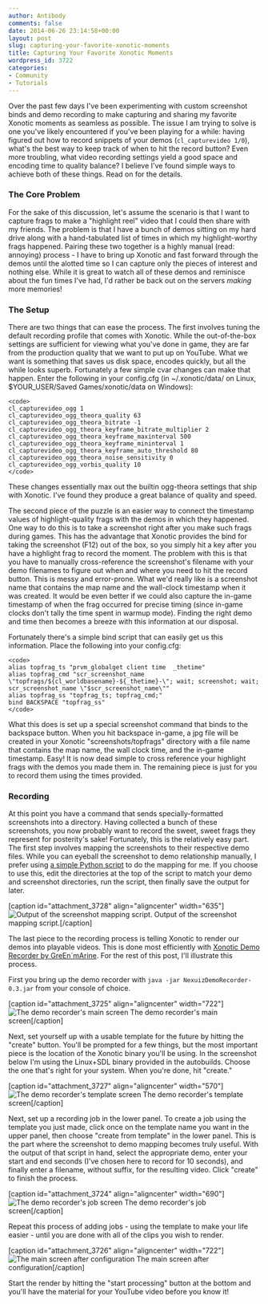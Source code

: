 ```yaml
---
author: Antibody
comments: false
date: 2014-06-26 23:14:58+00:00
layout: post
slug: capturing-your-favorite-xonotic-moments
title: Capturing Your Favorite Xonotic Moments
wordpress_id: 3722
categories:
- Community
- Tutorials
---
```


Over the past few days I've been experimenting with custom screenshot binds and demo recording to make capturing and sharing my favorite Xonotic moments as seamless as possible. The issue I am trying to solve is one you've likely encountered if you've been playing for a while: having figured out how to record snippets of your demos (`cl_capturevideo 1/0`), what's the best way to keep track of when to hit the record button? Even more troubling, what video recording settings yield a good space and encoding time to quality balance? I believe I've found simple ways to achieve both of these things. Read on for the details.

<!-- more -->

### The Core Problem

For the sake of this discussion, let's assume the scenario is that I want to capture frags to make a "highlight reel" video that I could then share with my friends. The problem is that I have a bunch of demos sitting on my hard drive along with a hand-tabulated list of times in which my highlight-worthy frags happened. Pairing these two together is a highly manual (read: annoying) process - I have to bring up Xonotic and fast forward through the demos until the alotted time so I can capture only the pieces of interest and nothing else. While it is great to watch all of these demos and reminisce about the fun times I've had, I'd rather be back out on the servers _making_ more memories!

### The Setup

There are two things that can ease the process. The first involves tuning the default recording profile that comes with Xonotic. While the out-of-the-box settings are sufficient for viewing what you've done in game, they are far from the production quality that we want to put up on YouTube. What we want is something that saves us disk space, encodes quickly, but all the while looks superb. Fortunately a few simple cvar changes can make that happen. Enter the following in your config.cfg (in ~/.xonotic/data/ on Linux, $YOUR_USER/Saved Games/xonotic/data on Windows):

    
    <code>
    cl_capturevideo_ogg 1
    cl_capturevideo_ogg_theora_quality 63
    cl_capturevideo_ogg_theora_bitrate -1
    cl_capturevideo_ogg_theora_keyframe_bitrate_multiplier 2
    cl_capturevideo_ogg_theora_keyframe_maxinterval 500
    cl_capturevideo_ogg_theora_keyframe_mininterval 1
    cl_capturevideo_ogg_theora_keyframe_auto_threshold 80
    cl_capturevideo_ogg_theora_noise_sensitivity 0
    cl_capturevideo_ogg_vorbis_quality 10
    </code>
    

These changes essentially max out the builtin ogg-theora settings that ship with Xonotic. I've found they produce a great balance of quality and speed. 

The second piece of the puzzle is an easier way to connect the timestamp values of highlight-quality frags with the demos in which they happened. One way to do this is to take a screenshot right after you make such frags during games. This has the advantage that Xonotic provides the bind for taking the screenshot (F12) out of the box, so you simply hit a key after you have a highlight frag to record the moment. The problem with this is that you have to manually cross-reference the screenshot's filename with your demo filenames to figure out when and where you need to hit the record button. This is messy and error-prone. What we'd really like is a screenshot name that contains the map name and the wall-clock timestamp when it was created. It would be even better if we could also capture the in-game timestamp of when the frag occurred for precise timing (since in-game clocks don't tally the time spent in warmup mode). Finding the right demo and time then becomes a breeze with this information at our disposal.

Fortunately there's a simple bind script that can easily get us this information. Place the following into your config.cfg:

    
    <code>
    alias topfrag_ts "prvm_globalget client time  _thetime"
    alias topfrag_cmd "scr_screenshot_name \"topfrags/${cl_worldbasename}-${_thetime}-\"; wait; screenshot; wait; scr_screenshot_name \"$scr_screenshot_name\""
    alias topfrag_ss "topfrag_ts; topfrag_cmd;"
    bind BACKSPACE "topfrag_ss"
    </code>
    

What this does is set up a special screenshot command that binds to the backspace button. When you hit backspace in-game, a jpg file will be created in your Xonotic "screenshots/topfrags" directory with a file name that contains the map name, the wall clock time, and the in-game timestamp. Easy! It is now dead simple to cross reference your highlight frags with the demos you made them in. The remaining piece is just for you to record them using the times provided. 

### Recording

At this point you have a command that sends specially-formatted screenshots into a directory. Having collected a bunch of these screenshots, you now probably want to record the sweet, sweet frags they represent for posterity's sake! Fortunately, this is the relatively easy part. The first step involves mapping the screenshots to their respective demo files. While you can eyeball the screenshot to demo relationship manually, I prefer using [a simple Python script](http://antzucaro.com/uploads/2014/6/RecordingXonotic/screenshot_to_demo_second.py) to do the mapping for me. If you choose to use this, edit the directories at the top of the script to match your demo and screenshot directories, run the script, then finally save the output for later. 

[caption id="attachment_3728" align="aligncenter" width="635"]![Output of the screenshot mapping script.](http://www.xonotic.org/m/uploads/2014/06/screenshot_mapping.png) Output of the screenshot mapping script.[/caption]

The last piece to the recording process is telling Xonotic to render our demos into playable videos. This is done most efficiently with [Xonotic Demo Recorder by GreEn`mArine](http://forums.xonotic.org/showthread.php?tid=1447). For the rest of this post, I'll illustrate this process. 

First you bring up the demo recorder with `java -jar NexuizDemoRecorder-0.3.jar` from your console of choice.

[caption id="attachment_3725" align="aligncenter" width="722"]![The demo recorder's main screen](http://www.xonotic.org/m/uploads/2014/06/demo_recorder_main_screen.png) The demo recorder's main screen[/caption]

Next, set yourself up with a usable template for the future by hitting the "create" button. You'll be prompted for a few things, but the most important piece is the location of the Xonotic binary you'll be using. In the screenshot below I'm using the Linux+SDL binary provided in the autobuilds. Choose the one that's right for your system. When you're done, hit "create."

[caption id="attachment_3727" align="aligncenter" width="570"]![The demo recorder's template screen](http://www.xonotic.org/m/uploads/2014/06/demo_recorder_template_screen.png) The demo recorder's template screen[/caption]

Next, set up a recording job in the lower panel. To create a job using the template you just made, click once on the template name you want in the upper panel, then choose "create from template" in the lower panel. This is the part where the screenshot to demo mapping becomes truly useful. With the output of that script in hand, select the appropriate demo, enter your start and end seconds (I've chosen here to record for 10 seconds), and finally enter a filename, without suffix, for the resulting video. Click "create" to finish the process. 

[caption id="attachment_3724" align="aligncenter" width="690"]![The demo recorder's job screen](http://www.xonotic.org/m/uploads/2014/06/demo_recorder_job_screen.png) The demo recorder's job screen[/caption]

Repeat this process of adding jobs - using the template to make your life easier - until you are done with all of the clips you wish to render. 

[caption id="attachment_3726" align="aligncenter" width="722"]![The main screen after configuration](http://www.xonotic.org/m/uploads/2014/06/demo_recorder_main_screen_2.png) The main screen after configuration[/caption]

Start the render by hitting the "start processing" button at the bottom and you'll have the material for your YouTube video before you know it! 

